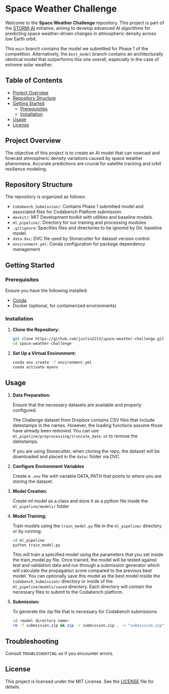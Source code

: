 # Space Weather Challenge

Welcome to the **Space Weather Challenge** repository. This project is part of the [STORM-AI](https://github.com/ARCLab-MIT/STORM-AI-devkit-2025) initiative, aiming to develop advanced AI algorithms for predicting space weather-driven changes in atmospheric density across low Earth orbit.

This `main` branch contains the model we submitted for Phase 1 of the competition. Alternatively, the `best_model` branch contains an architecturally identical model that outperforms this one overall, especially in the case of extreme solar weather.

## Table of Contents

- [Project Overview](#project-overview)
- [Repository Structure](#repository-structure)
- [Getting Started](#getting-started)
  - [Prerequisites](#prerequisites)
  - [Installation](#installation)
- [Usage](#usage)
- [License](#license)

## Project Overview

The objective of this project is to create an AI model that can nowcast and forecast atmospheric density variations caused by space weather phenomena. Accurate predictions are crucial for satellite tracking and orbit resilience modeling.

## Repository Structure

The repository is organized as follows:

- `Codabench_Submission/`: Contains Phase 1 submitted model and associated files for Codabench Platform submission.
- `devkit/`: MIT Development toolkit with utilities and baseline models.
- `ml_pipeline/`: Directory for our training and processing modules
- `.gitignore`: Specifies files and directories to be ignored by Git.
baseline model.
- `data.dvc`: DVC file used by Stonecutter for dataset version control
- `environment.yml`: Conda configuration for package dependency management

## Getting Started

### Prerequisites

Ensure you have the following installed:

- [Conda](https://docs.conda.io/en/latest/miniconda.html)
- Docker (optional, for containerized environments)

### Installation

1. **Clone the Repository:**

   ```bash
   git clone https://github.com/justin2213/space-weather-challenge.git
   cd space-weather-challenge
   ```

2. **Set Up a Virtual Environment:**

   ```bash
   conda env create -f environment.yml
   conda activate myenv
   ```

## Usage

1. **Data Preparation:**

   Ensure that the necessary datasets are available and properly configured.

   The Challenge dataset from Dropbox contains CSV files that include datestamps in the names.
   However, the loading functions assume those have already been removed.
   You can use `ml_pipeline/preprocessing/truncate_date.sh` to remove the datestamps.

   If you are using Stonecutter, when cloning the repo, the dataset will be downloaded and placed in the `data/` folder via DVC.

2. **Configure Environment Variables**

   Create a `.env` file with variable DATA_PATH that points to where you are storing the dataset.

3. **Model Creation:**

   Create ml model as a class and store it as a python file inside the `ml_pipeline/models/` folder

4. **Model Training:**

   Train models using the `train_model.py` file in the `ml_pipeline/` directory or by running:

   ```bash
   cd ml_pipeline
   python train_model.py
   ```

   This will train a specified model using the parameters that you set inside the train_model.py file. Once trained, the model will be tested against test and validation data and run through a submission generator which will calculate the propagation score compared to the previous best model. You can optionally save this model as the best model inside the `Codabench_Submission/` directory or inside of the `ml_pipeline/models/saved` directory. Each directory will contain the necessary files to submit to the Codabench platform.
  
5. **Submission:**

   To generate the zip file that is necessary for Codabench submissions

   ```bash
   cd <model directory name>
   rm -f submission.zip && zip -r submission.zip . -x "submission.zip"
   ```
## Troubleshooting

Consult `TROUBLESHOOTING.md` if you encounter errors.

## License

This project is licensed under the MIT License. See the [LICENSE](LICENSE) file for details.
